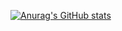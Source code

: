 [![Anurag's GitHub stats](https://github-readme-stats.vercel.app/api?username=CaioAugustobrg&show_icons=true&theme=tokyonight)](https://github.com/anuraghazra/github-readme-stats)